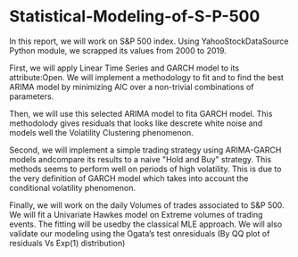 # Statistical-Modeling-of-S-P-500


In this report, we will work on S&P 500 index.  Using YahooStockDataSource Python module, we scrapped its values from 2000 to 2019.


First, we will apply Linear Time Series and GARCH model to its attribute:Open. We will implement a methodology to fit and to find the best ARIMA model by minimizing AIC over a non-trivial combinations of parameters.


Then, we will use this selected ARIMA model to fita GARCH model. This methodolody gives residuals that looks like descrete white noise and models well the Volatility Clustering phenomenon. 


Second, we will implement a simple trading strategy using ARIMA-GARCH models andcompare its results to a naive "Hold and Buy" strategy. This methods seems to perform well on periods of high volatility. This is due to the very definition of GARCH model which takes into account the conditional volatility phenomenon.


Finally, we will work on the daily Volumes of trades associated to S&P 500. We will fit a Univariate Hawkes model on Extreme volumes of trading events. The fitting will be usedby the classical MLE approach. We will also validate our modeling using the Ogata’s test onresiduals (By QQ plot of residuals Vs Exp(1) distribution)
